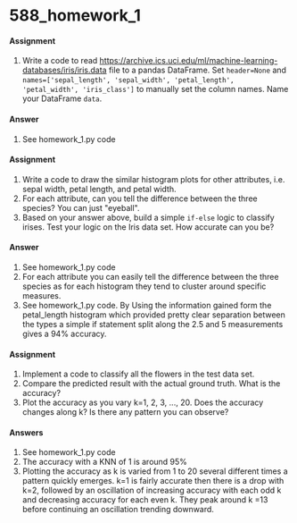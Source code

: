 # 588_homework_1

#### Assignment
1. Write a code to read https://archive.ics.uci.edu/ml/machine-learning-databases/iris/iris.data file to a pandas DataFrame. Set `header=None` and `names=['sepal_length', 'sepal_width', 'petal_length', 'petal_width', 'iris_class']` to manually set the column names. Name your DataFrame `data`.

#### Answer
1. See homework_1.py code

#### Assignment
1. Write a code to draw the similar histogram plots for other attributes, i.e. sepal width, petal length, and petal width.
2. For each attribute, can you tell the difference between the three species? You can just "eyeball".
3. Based on your answer above, build a simple `if-else` logic to classify irises. Test your logic on the Iris data set. How accurate can you be?

#### Answer
1. See homework_1.py code
2. For each attribute you can easily tell the difference between the three species as for each histogram they tend to cluster around specific measures.
3. See homework_1.py code. By Using the information gained form the petal_length histogram which provided pretty clear separation between the types a simple if statement split along the 2.5 and 5 measurements gives a 94% accuracy.


#### Assignment
1. Implement a code to classify all the flowers in the test data set.
2. Compare the predicted result with the actual ground truth. What is the accuracy?
3. Plot the accuracy as you vary k=1, 2, 3, ..., 20. Does the accuracy changes along k? Is there any pattern you can observe?

#### Answers
1. See homework_1.py code
2. The accuracy with a KNN of 1 is around 95%
3. Plotting the accuracy as k is varied from 1 to 20 several different times a pattern quickly emerges. k=1 is fairly accurate then there is a drop with k=2, followed by an oscillation of increasing accuracy with each odd k and decreasing accuracy for each even k. They peak around k =13 before continuing an oscillation trending downward.
